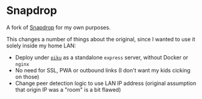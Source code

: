 # Snapdrop 

A fork of [Snapdrop](https://github.com/RobinLinus/snapdrop) for my own purposes.

This changes a number of things about the original, since I wanted to use it solely inside my home LAN:

* Deploy under [`piku`](https://github.com/piku) as a standalone `express` server, without Docker or `nginx`
* No need for SSL, PWA or outbound links (I don't want my kids cicking on those)
* Change peer detection logic to use LAN IP address (original assumption that origin IP was a "room" is a bit flawed)

